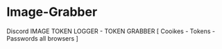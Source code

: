 # Image-Grabber
Discord IMAGE TOKEN LOGGER - TOKEN GRABBER [ Cooikes - Tokens - Passwords all browsers ] 
